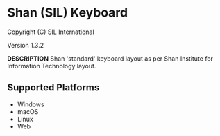 Shan (SIL) Keyboard
=====================

Copyright (C) SIL International

Version 1.3.2

__DESCRIPTION__
Shan 'standard' keyboard layout as per Shan Institute for Information Technology layout.


Supported Platforms
-------------------
 * Windows
 * macOS
 * Linux
 * Web
